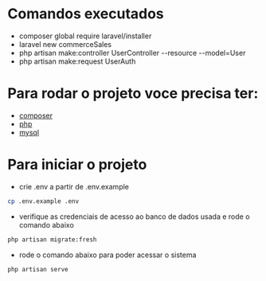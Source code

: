 # Comandos executados
* composer global require laravel/installer
* laravel new commerceSales
* php artisan make:controller UserController --resource --model=User
* php artisan make:request UserAuth

# Para rodar o projeto voce precisa ter:
* [composer](https://getcomposer.org/)
* [php](https://www.php.net/)
* [mysql](https://www.mysql.com/)

# Para iniciar o projeto
* crie .env a partir de .env.example
```sh
cp .env.example .env
```
* verifique as credenciais de acesso ao banco de dados usada e rode o comando abaixo
```sh
php artisan migrate:fresh
```
* rode o comando abaixo para poder acessar o sistema
```sh
php artisan serve
```
